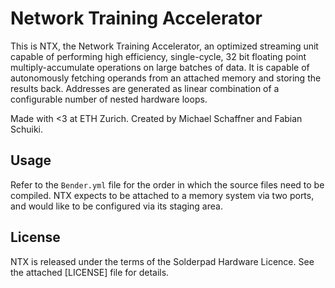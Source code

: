 # Network Training Accelerator

This is NTX, the Network Training Accelerator, an optimized streaming unit capable of performing high efficiency, single-cycle, 32 bit floating point multiply-accumulate operations on large batches of data. It is capable of autonomously fetching operands from an attached memory and storing the results back. Addresses are generated as linear combination of a configurable number of nested hardware loops.

Made with <3 at ETH Zurich. Created by Michael Schaffner and Fabian Schuiki.

## Usage

Refer to the `Bender.yml` file for the order in which the source files need to be compiled. NTX expects to be attached to a memory system via two ports, and would like to be configured via its staging area.

## License

NTX is released under the terms of the Solderpad Hardware Licence. See the attached [LICENSE] file for details.
